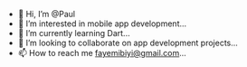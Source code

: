- 👋 Hi, I’m @Paul 
- 👀 I’m interested in mobile app development...
- 🌱 I’m currently learning Dart...
- 💞️ I’m looking to collaborate on app development projects...
- 📫 How to reach me fayemibiyi@gmail.com...

<!---
POFayemi/POFayemi is a ✨ special ✨ repository because its `README.md` (this file) appears on your GitHub profile.
You can click the Preview link to take a look at your changes.
--->
